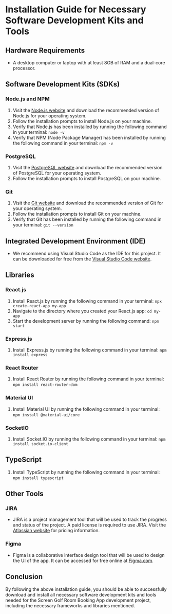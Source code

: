 # Installation Guide for Necessary Software Development Kits and Tools

## Hardware Requirements

- A desktop computer or laptop with at least 8GB of RAM and a dual-core processor.

## Software Development Kits (SDKs)

### Node.js and NPM

1. Visit the [Node.js website](https://nodejs.org/en/download/) and download the recommended version of Node.js for your operating system.
2. Follow the installation prompts to install Node.js on your machine.
3. Verify that Node.js has been installed by running the following command in your terminal: `node -v`
4. Verify that NPM (Node Package Manager) has been installed by running the following command in your terminal: `npm -v`

### PostgreSQL

1. Visit the [PostgreSQL website](https://www.postgresql.org/download/) and download the recommended version of PostgreSQL for your operating system.
2. Follow the installation prompts to install PostgreSQL on your machine.

### Git

1. Visit the [Git website](https://git-scm.com/downloads) and download the recommended version of Git for your operating system.
2. Follow the installation prompts to install Git on your machine.
3. Verify that Git has been installed by running the following command in your terminal: `git --version`

## Integrated Development Environment (IDE)

- We recommend using Visual Studio Code as the IDE for this project. It can be downloaded for free from the [Visual Studio Code website](https://code.visualstudio.com/download).

## Libraries

### React.js

1. Install React.js by running the following command in your terminal: `npx create-react-app my-app`
2. Navigate to the directory where you created your React.js app: `cd my-app`
3. Start the development server by running the following command: `npm start`

### Express.js

1. Install Express.js by running the following command in your terminal: `npm install express`

### React Router

1. Install React Router by running the following command in your terminal: `npm install react-router-dom`

### Material UI

1. Install Material UI by running the following command in your terminal: `npm install @material-ui/core`

### SocketIO

1. Install Socket.IO by running the following command in your terminal: `npm install socket.io-client`

## TypeScript

1. Install TypeScript by running the following command in your terminal: `npm install typescript`

## Other Tools

### JIRA

- JIRA is a project management tool that will be used to track the progress and status of the project. A paid license is required to use JIRA. Visit the [Atlassian website](https://www.atlassian.com/software/jira/pricing) for pricing information.

### Figma

- Figma is a collaborative interface design tool that will be used to design the UI of the app. It can be accessed for free online at [Figma.com](https://www.figma.com/).

## Conclusion

By following the above installation guide, you should be able to successfully download and install all necessary software development kits and tools needed for the Screen Golf Room Booking App development project, including the necessary frameworks and libraries mentioned.
